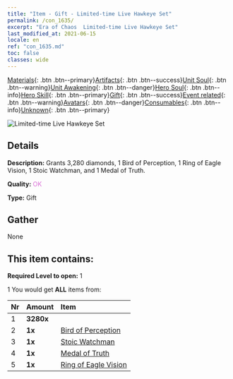 ```yaml
---
title: "Item - Gift - Limited-time Live Hawkeye Set"
permalink: /con_1635/
excerpt: "Era of Chaos  Limited-time Live Hawkeye Set"
last_modified_at: 2021-06-15
locale: en
ref: "con_1635.md"
toc: false
classes: wide
---
```

 [Materials](/Items/){: .btn .btn--primary}[Artifacts](/Items/Artifacts/){: .btn .btn--success}[Unit Soul](/Items/UnitSoul/){: .btn .btn--warning}[Unit Awakening](/Items/UnitAwakening/){: .btn .btn--danger}[Hero Soul](/Items/HeroSoul/){: .btn .btn--info}[Hero Skill](/Items/HeroSkill/){: .btn .btn--primary}[Gift](/Items/Gift/){: .btn .btn--success}[Event related](/Items/Events/){: .btn .btn--warning}[Avatars](/Items/Avatars/){: .btn .btn--danger}[Consumables](/Items/Consumables/){: .btn .btn--info}[Unknown](/Items/Unknown/){: .btn .btn--primary}

 ![Limited-time Live Hawkeye Set](/images/t/i_907251.png)

## Details
 **Description:** Grants 3,280 diamonds, 1 Bird of Perception, 1 Ring of Eagle Vision, 1 Stoic Watchman, and 1 Medal of Truth.

 **Quality:** <span style="color: #DA70D6">OK</span>

 **Type:** Gift

## Gather

  None

## This item contains:

 **Required Level to open:** 1

 1 You would get **ALL** items  from:

  | Nr | Amount |     Item    |
  |:---|:-------|:------------|
  | 1 |  **3280x** | <i class="fas fa-gem"/> |  | 
  | 2 |  **1x** | [Bird of Perception](/Items/art_132/) |  | 
  | 3 |  **1x** | [Stoic Watchman](/Items/art_133/) |  | 
  | 4 |  **1x** | [Medal of Truth](/Items/art_134/) |  | 
  | 5 |  **1x** | [Ring of Eagle Vision](/Items/art_135/) |  | 
